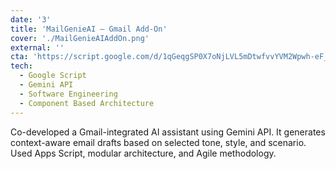 ```yaml
---
date: '3'
title: 'MailGenieAI – Gmail Add-On'
cover: './MailGenieAIAddOn.png'
external: ''
cta: 'https://script.google.com/d/1qGeqgSP0X7oNjLVL5mDtwfvvYVM2Wpwh-eF_egKJI3uDrS6-Sww9c6hM/edit?usp=sharing'
tech:
  - Google Script
  - Gemini API
  - Software Engineering
  - Component Based Architecture
---
```


Co-developed a Gmail-integrated AI assistant using Gemini API. It generates context-aware email drafts based on selected tone, style, and scenario. Used Apps Script, modular architecture, and Agile methodology.
